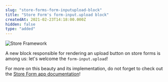 ```yaml
---
slug: "store-forms-form-inputupload-block"
title: "Store Form's form-input.upload block"
createdAt: 2021-02-23T14:18:00.000Z
hidden: false
type: "added"
---
```


![Store Framework](https://cdn.jsdelivr.net/gh/vtexdocs/dev-portal-content@main/images/store-forms-form-inputupload-block-0.png)

A new block responsible for rendering an upload button on store forms is among us: let's welcome the `form-input.upload`!

For more on this beauty and its implementation, do not forget to check out the [Store Form app documentation](https://developers.vtex.com/docs/guides/vtex-store-form)!

